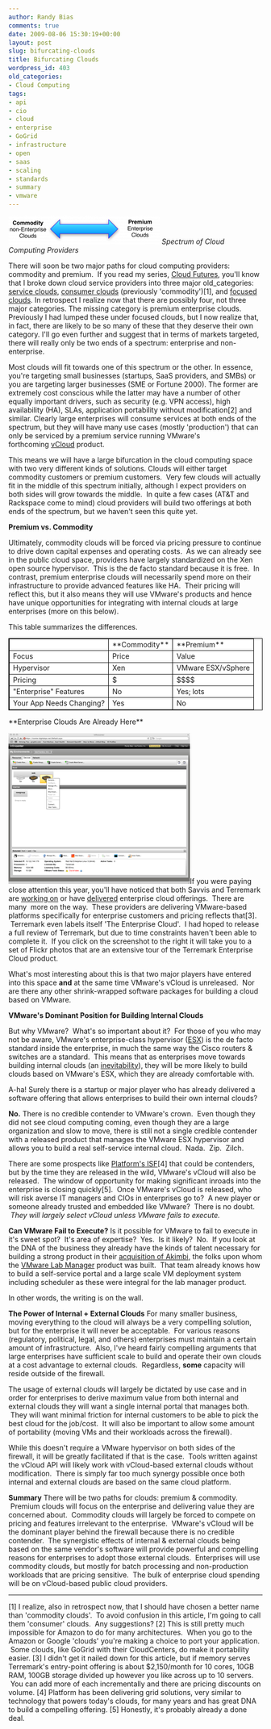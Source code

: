 ```yaml
---
author: Randy Bias
comments: true
date: 2009-08-06 15:30:19+00:00
layout: post
slug: bifurcating-clouds
title: Bifurcating Clouds
wordpress_id: 403
old_categories:
- Cloud Computing
tags:
- api
- cio
- cloud
- enterprise
- GoGrid
- infrastructure
- open
- saas
- scaling
- standards
- summary
- vmware
---
```


![Spectrum of Cloud Computing Providers](/assets/media/2009/08/premium-commodity-cloud-spectrum-300x57.png)
<cite>Spectrum of Cloud Computing Providers</cite>

There will soon be two major paths for cloud computing providers: commodity and premium.  If you read my series, [Cloud Futures](http://cloudscaling.com/blog/cloud-computing/cloud-futures-pt-4-the-culling), you'll know that I broke down cloud service providers into three major old_categories: [service clouds](http://cloudscaling.com/blog/cloud-computing/cloud-futures-pt-1-service-clouds), [consumer clouds](http://cloudscaling.com/blog/cloud-computing/cloud-futures-pt-2-commodity-clouds) (previously 'commodity')[1], and [focused clouds](http://cloudscaling.com/blog/cloud-computing/cloud-futures-pt-3-focused-clouds).  In retrospect I realize now that there are possibly four, not three major categories.  The missing category is premium enterprise clouds.  Previously I had lumped these under focused clouds, but I now realize that, in fact, there are likely to be so many of these that they deserve their own category.  I'll go even further and suggest that in terms of markets targeted, there will really only be two ends of a spectrum: enterprise and non-enterprise.

Most clouds will fit towards one of this spectrum or the other.  In essence, you're targeting small businesses (startups, SaaS providers, and SMBs) or you are targeting larger businesses (SME or Fortune 2000).  The former are extremely cost conscious while the latter may have a number of other equally important drivers, such as security (e.g. VPN access), high availability (HA), SLAs, application portability without modification[2] and similar.  Clearly large enterprises will consume services at both ends of the spectrum, but they will have many use cases (mostly 'production') that can only be serviced by a premium service running VMware's forthcoming [vCloud](http://cloudscaling.com/blog/technology/deep-dive-on-vmware-vcloud-by-orran-krieger) product.

This means we will have a large bifurcation in the cloud computing space with two very different kinds of solutions. Clouds will either target commodity customers or premium customers.  Very few clouds will actually fit in the middle of this spectrum initially, although I expect providers on both sides will grow towards the middle.  In quite a few cases (AT&T and Rackspace come to mind) cloud providers will build two offerings at both ends of the spectrum, but we haven't seen this quite yet.

**Premium vs. Commodity**

Ultimately, commodity clouds will be forced via pricing pressure to continue to drive down capital expenses and operating costs.  As we can already see in the public cloud space, providers have largely standardized on the Xen open source hypervisor.  This is the de facto standard because it is free.  In contrast, premium enterprise clouds will necessarily spend more on their infrastructure to provide advanced features like HA.  Their pricing will reflect this, but it also means they will use VMware's products and hence have unique opportunities for integrating with internal clouds at large enterprises (more on this below).

This table summarizes the differences.
<table bordercolor="#000000" style="background-color: #ffffff;" border="1" width="400" cellpadding="3" cellspacing="3" >
    <tbody >
        <tr >
            <td ></td>
            <td >**Commodity**</td>
            <td >**Premium**</td>
        </tr>
        <tr >
            <td >Focus</td>
            <td >Price</td>
            <td >Value</td>
        </tr>
        <tr >
            <td >Hypervisor</td>
            <td >Xen</td>
            <td >VMware ESX/vSphere</td>
        </tr>
        <tr >
            <td >Pricing</td>
            <td >$</td>
            <td >$$$$</td>
        </tr>
        <tr >
            <td >"Enterprise" Features</td>
            <td >No</td>
            <td >Yes; lots</td>
        </tr>
        <tr >
            <td >Your App Needs Changing?</td>
            <td >Yes</td>
            <td >No</td>
        </tr>
    </tbody>
</table>
**Enterprise Clouds Are Already Here**

[![Slide show of Terremark's Enterprise Cloud](/assets/media/2009/08/right-click-server-small.tiff)](http://www.flickr.com/photos/32650501@N08/sets/72157621835294123/)If you were paying close attention this year, you'll have noticed that both Savvis and Terremark are [working on](http://www.cloudave.com/link/savvis-aims-at-the-enterprise-cloud-market) or have [delivered](http://www.theenterprisecloud.com) enterprise cloud offerings.  There are many  more on the way.  These providers are delivering VMware-based platforms specifically for enterprise customers and pricing reflects that[3].  Terremark even labels itself 'The Enterprise Cloud'.  I had hoped to release a full review of Terremark, but due to time constraints haven't been able to complete it.  If you click on the screenshot to the right it will take you to a set of Flickr photos that are an extensive tour of the Terremark Enterprise Cloud product.

What's most interesting about this is that two major players have entered into this space **and** at the same time VMware's vCloud is unreleased.  Nor are there any other shrink-wrapped software packages for building a cloud based on VMware.

**VMware's Dominant Position for Building Internal Clouds**

But why VMware?  What's so important about it?  For those of you who may not be aware, VMware's enterprise-class hypervisor ([ESX](http://en.wikipedia.org/wiki/VMware_ESX_Server)) is the de facto standard inside the enterprise, in much the same way the Cisco routers & switches are a standard.  This means that as enterprises move towards building internal clouds (an [inevitability](http://cloudscaling.com/blog/cloud-computing/the-cloud-is-not-outsourcing)), they will be more likely to build clouds based on VMware's ESX, which they are already comfortable with.

A-ha! Surely there is a startup or major player who has already delivered a software offering that allows enterprises to build their own internal clouds?

**No.** There is no credible contender to VMware's crown.  Even though they did not see cloud computing coming, even though they are a large organization and slow to move, there is still not a single credible contender with a released product that manages the VMware ESX hypervisor and allows you to build a real self-service internal cloud.  Nada.  Zip.  Zilch.

There are some prospects like [Platform's ISF](http://www.platform.com/Products/platform-isf)[4] that could be contenders, but by the time they are released in the wild, VMware's vCloud will also be released.  The window of opportunity for making significant inroads into the enterprise is closing quickly[5].  Once VMware's vCloud is released, who will risk averse IT managers and CIOs in enterprises go to?  A new player or someone already trusted and embedded like VMware?  There is no doubt.  _They will largely select vCloud unless VMware fails to execute._

**Can VMware Fail to Execute?**
Is it possible for VMware to fail to execute in it's sweet spot?  It's area of expertise?  Yes.  Is it likely?  No.  If you look at the DNA of the business they already have the kinds of talent necessary for building a strong product in their [acquisition of Akimbi](http://searchservervirtualization.techtarget.com/news/article/0,289142,sid94_gci1228418,00.html), the folks upon whom the [VMware Lab Manager](http://www.vmware.com/products/labmanager/) product was built.  That team already knows how to build a self-service portal and a large scale VM deployment system including scheduler as these were integral for the lab manager product.

In other words, the writing is on the wall.

**The Power of Internal + External Clouds**
For many smaller business, moving everything to the cloud will always be a very compelling solution, but for the enterprise it will never be acceptable.  For various reasons (regulatory, political, legal, and others) enterprises must maintain a certain amount of infrastructure.  Also, I've heard fairly compelling arguments that large enterprises have sufficient scale to build and operate their own clouds at a cost advantage to external clouds.  Regardless, **some** capacity will reside outside of the firewall.

The usage of external clouds will largely be dictated by use case and in order for enterprises to derive maximum value from both internal and external clouds they will want a single internal portal that manages both.  They will want minimal friction for internal customers to be able to pick the best cloud for the job/cost.  It will also be important to allow some amount of portability (moving VMs and their workloads across the firewall).

While this doesn't require a VMware hypervisor on both sides of the firewall, it will be greatly facilitated if that is the case.  Tools written against the vCloud API will likely work with vCloud-based external clouds without modification.  There is simply far too much synergy possible once both internal and external clouds are based on the same cloud platform.

**Summary**
There will be two paths for clouds: premium & commodity.  Premium clouds will focus on the enterprise and delivering value they are concerned about.  Commodity clouds will largely be forced to compete on pricing and features irrelevant to the enterprise.  VMware's vCloud will be the dominant player behind the firewall because there is no credible contender.  The synergistic effects of internal & external clouds being based on the same vendor's software will provide powerful and compelling reasons for enterprises to adopt those external clouds.  Enterprises will use commodity clouds, but mostly for batch processing and non-production workloads that are pricing sensitive.  The bulk of enterprise cloud spending will be on vCloud-based public cloud providers.



* * *

[1] I realize, also in retrospect now, that I should have chosen a better name than 'commodity clouds'.  To avoid confusion in this article, I'm going to call them 'consumer' clouds.  Any suggestions?
[2] This is still pretty much impossible for Amazon to do for many architectures.  When you go to the Amazon or Google 'clouds' you're making a choice to port your application.  Some clouds, like GoGrid with their CloudCenters, do make it portability easier.
[3] I didn't get it nailed down for this article, but if memory serves Terremark's entry-point offering is about $2,150/month for 10 cores, 10GB RAM, 100GB storage divided up however you like across up to 10 servers.  You can add more of each incrementally and there are pricing discounts on volume.
[4] Platform has been delivering grid solutions, very similar to technology that powers today's clouds, for many years and has great DNA to build a compelling offering.
[5] Honestly, it's probably already a done deal.
